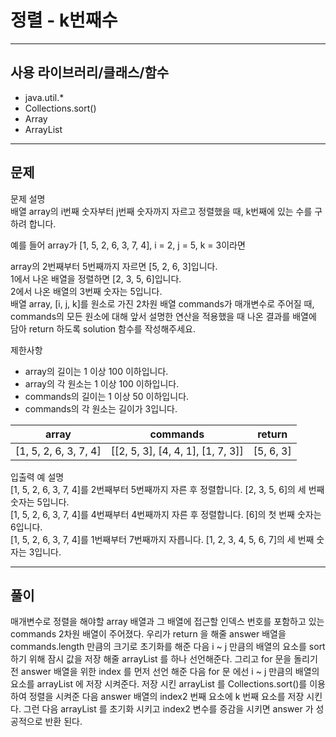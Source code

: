 # 정렬 - k번째수

------------
## 사용 라이브러리/클래스/함수
- java.util.*
- Collections.sort()
- Array
- ArrayList
------------
## 문제
문제 설명      
배열 array의 i번째 숫자부터 j번째 숫자까지 자르고 정렬했을 때, k번째에 있는 수를 구하려 합니다.
   
예를 들어 array가 [1, 5, 2, 6, 3, 7, 4], i = 2, j = 5, k = 3이라면   

array의 2번째부터 5번째까지 자르면 [5, 2, 6, 3]입니다.    
1에서 나온 배열을 정렬하면 [2, 3, 5, 6]입니다.   
2에서 나온 배열의 3번째 숫자는 5입니다.   
배열 array, [i, j, k]를 원소로 가진 2차원 배열 commands가 매개변수로 주어질 때, commands의 모든 원소에 대해 앞서 설명한 연산을 적용했을 때 나온 결과를 배열에 담아 return 하도록 solution 함수를 작성해주세요.   

제한사항   
- array의 길이는 1 이상 100 이하입니다.    
- array의 각 원소는 1 이상 100 이하입니다.   
- commands의 길이는 1 이상 50 이하입니다.   
- commands의 각 원소는 길이가 3입니다.   

|array|commands|return|
|---|---|---|
[1, 5, 2, 6, 3, 7, 4]|[[2, 5, 3], [4, 4, 1], [1, 7, 3]]|[5, 6, 3]||
   
입출력 예 설명   
[1, 5, 2, 6, 3, 7, 4]를 2번째부터 5번째까지 자른 후 정렬합니다. [2, 3, 5, 6]의 세 번째 숫자는 5입니다.   
[1, 5, 2, 6, 3, 7, 4]를 4번째부터 4번째까지 자른 후 정렬합니다. [6]의 첫 번째 숫자는 6입니다.   
[1, 5, 2, 6, 3, 7, 4]를 1번째부터 7번째까지 자릅니다. [1, 2, 3, 4, 5, 6, 7]의 세 번째 숫자는 3입니다.   

------------
## 풀이
매개변수로 정렬을 해야할 array 배열과 그 배열에 접근할 인덱스 번호를 포함하고 있는 commands 2차원 배열이 주어졌다.
우리가 return 을 해줄 answer 배열을 commands.length 만큼의 크기로 초기화를 해준 다음
i ~ j 만큼의 배열의 요소를 sort 하기 위해 잠시 값을 저장 해줄 arrayList 를 하나 선언해준다.
그리고 for 문을 돌리기 전 answer 배열을 위한 index 를 먼저 선언 해준 다음
for 문 에선 i ~ j 만큼의 배열의 요소를 arrayList 에 저장 시켜준다.
저장 시킨 arrayList 를 Collections.sort()를 이용하여 정렬을 시켜준 다음
answer 배열의 index2 번째 요소에 k 번째 요소를 저장 시킨다.
그런 다음 arrayList 를 초기화 시키고 index2 변수를 증감을 시키면 answer 가 성공적으로 반환 된다.
